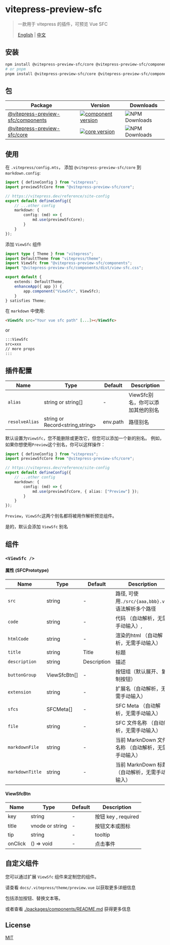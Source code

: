 # vitepress-preview-sfc

> 一款用于 vitepress 的插件，可预览 Vue SFC
>
> [English](./README.md) | [中文](./README_CN.md)

## 安装

```bash
npm install @vitepress-preview-sfc/core @vitepress-preview-sfc/components
# or pnpm
pnpm install @vitepress-preview-sfc/core @vitepress-preview-sfc/components
```

## 包

| Package                                                  | Version                                                                                                                                             | Downloads                                                                             |
| -------------------------------------------------------- | --------------------------------------------------------------------------------------------------------------------------------------------------- | ------------------------------------------------------------------------------------- |
| [@vitepress-preview-sfc/components](packages/components) | [![component version](https://badgen.net/npm/v/@vitepress-preview-sfc/components)](https://www.npmjs.com/package/@vitepress-preview-sfc/components) | ![NPM Downloads](https://img.shields.io/npm/dw/%40vitepress-preview-sfc%2Fcomponents) |
| [@vitepress-preview-sfc/core](packages/core)             | [![core version](https://badgen.net/npm/v/@vitepress-preview-sfc/core)](https://www.npmjs.com/package/@vitepress-preview-sfc/core)                  | ![NPM Downloads](https://img.shields.io/npm/dw/%40vitepress-preview-sfc%2Fcore)       |

## 使用

在 `.vitepress/config.mts`， 添加 `@vitepress-preview-sfc/core` 到 `markdown.config`:

```ts
import { defineConfig } from "vitepress";
import previewSfcCore from "@vitepress-preview-sfc/core";

// https://vitepress.dev/reference/site-config
export default defineConfig({
	// ...other config
	markdown: {
		config: (md) => {
			md.use(previewSfcCore);
		}
	}
});
```

添加 `ViewSfc` 组件

```ts
import type { Theme } from "vitepress";
import DefaultTheme from "vitepress/theme";
import ViewSfc from "@vitepress-preview-sfc/components";
import "@vitepress-preview-sfc/components/dist/view-sfc.css";

export default {
	extends: DefaultTheme,
	enhanceApp({ app }) {
		app.component("ViewSfc", ViewSfc);
	}
} satisfies Theme;
```

在 `markdown` 中使用:

```md
<ViewSfc src="Your vue sfc path" [...]></ViewSfc>
```

or

```md
:::ViewSfc
src=xxx
// more props
:::
```

## 插件配置

| Name           | Type                            | Default  | Description                       |
| -------------- | ------------------------------- | -------- | --------------------------------- |
| `alias`        | string or string[]              | -        | ViewSfc别名，你可以添加其他的别名 |
| `resolveAlias` | string or Record<string,string> | env.path | 路径别名                          |

默认设置为`ViewSfc`，您不能删除或更改它，但您可以添加一个新的别名。
例如，如果你想使用`Preview`这个别名，你可以这样操作：

```ts
import { defineConfig } from "vitepress";
import previewSfcCore from "@vitepress-preview-sfc/core";

// https://vitepress.dev/reference/site-config
export default defineConfig({
	// ...other config
	markdown: {
		config: (md) => {
			md.use(previewSfcCore, { alias: ["Preview"] });
		}
	}
});
```

`Preview`，`ViewSfc`这两个别名都将被用作解析预览组件。

是的，默认会添加 `ViewSfc` 别名

## 组件

### `<ViewSfc />`

#### 属性 (SFCPrototype)

| Name            | Type         | Default     | Description                                        |
| --------------- | ------------ | ----------- | -------------------------------------------------- |
| `src`           | string       | -           | 路径, 可使用`./src/{aaa,bbb}.vue`语法解析多个路径  |
| `code`          | string       | -           | 代码 （自动解析，无需手动输入）,                   |
| `htmlCode`      | string       | -           | 渲染的html （自动解析，无需手动输入）              |
| `title`         | string       | Title       | 标题                                               |
| `description`   | string       | Description | 描述                                               |
| `buttonGroup`   | ViewSfcBtn[] | -           | 按钮组（默认展开、复制按钮）                       |
| `extension`     | string       | -           | 扩展名（自动解析，无需手动输入）                   |
| `sfcs`          | SFCMeta[]    | -           | SFC Meta （自动解析，无需手动输入）                |
| `file`          | string       | -           | SFC 文件名称 （自动解析，无需手动输入）            |
| `markdownFile`  | string       | -           | 当前 MarknDown 文件名称 （自动解析，无需手动输入） |
| `markdownTitle` | string       | -           | 当前 MarknDown 标题 （自动解析，无需手动输入）     |

#### ViewSfcBtn

| Name    | Type            | Default | Description         |
| ------- | --------------- | ------- | ------------------- |
| key     | string          | -       | 按钮 key , required |
| title   | vnode or string | -       | 按钮文本或图标      |
| tip     | string          | -       | tooltip             |
| onClick | () => void      | -       | 点击事件            |

## 自定义组件

您可以通过扩展 `ViewSfc` 组件来定制您的组件。

请查看 `docs/.vitepress/theme/preview.vue` 以获取更多详细信息

包括添加按钮、替换文本等。

或者查看 [./packages/components/README.md](./packages/components/README.md) 获得更多信息

## License

[MIT](./LICENSE)
